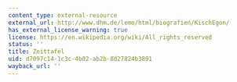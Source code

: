 ```yaml
---
content_type: external-resource
external_url: http://www.dhm.de/lemo/html/biografien/KischEgon/
has_external_license_warning: true
license: https://en.wikipedia.org/wiki/All_rights_reserved
status: ''
title: Zeittafel
uid: d7097c14-1c3c-4b02-ab2b-8d27824b3891
wayback_url: ''
---
```

